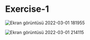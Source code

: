 # Exercise-1

![Ekran görüntüsü 2022-03-01 181955](https://user-images.githubusercontent.com/36275094/156820713-881e5c8f-169e-4120-b883-bcdb1803dca9.png)

![Ekran görüntüsü 2022-03-01 214115](https://user-images.githubusercontent.com/36275094/156820817-2d50e69f-09ab-492d-959e-597f40e16dc1.png)

